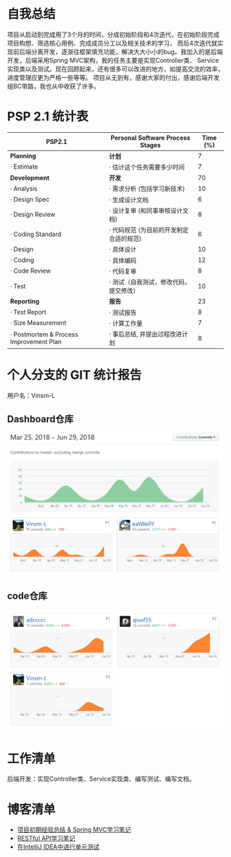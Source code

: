 # 自我总结
项目从启动到完成用了3个月的时间，分成初始阶段和4次迭代，在初始阶段完成项目构想、筛选核心用例、完成成员分工以及相关技术的学习，
而后4次迭代就实现前后端分离开发，逐渐往框架填充功能，解决大大小小的bug。我加入的是后端开发，后端采用Spring MVC架构，我的任务主要是实现Controller类、
Service实现类以及测试。现在回顾起来，还有很多可以改进的地方，如提高交流的效率，进度管理应更为严格一些等等。
项目从无到有，感谢大家的付出，感谢后端开发组BC带路，我也从中收获了许多。

# PSP 2.1 统计表

PSP2.1 | Personal Software Process Stages | Time (%)
-|-|-
**Planning** | **计划** |7
·         Estimate|·         估计这个任务需要多少时间|7
**Development**|**开发**|70
·         Analysis|·         需求分析 (包括学习新技术)|10
·         Design Spec|·         生成设计文档|6
·         Design Review|·         设计复审 (和同事审核设计文档)|8
·         Coding Standard|·         代码规范 (为目前的开发制定合适的规范)|6
·         Design|·         具体设计|10
·         Coding|·         具体编码|12
·         Code Review|·         代码复审|8
·         Test|·         测试（自我测试，修改代码，提交修改）|10
**Reporting**|**报告**|23
·         Test Report|·         测试报告|8
·         Size Measurement|·         计算工作量|7
·         Postmortem & Process Improvement Plan|·         事后总结, 并提出过程改进计划|8


# 个人分支的 GIT 统计报告
用户名：Vinsm-L
## Dashboard仓库
![](Img/Dashboard_statistics.PNG)

## code仓库
![](Img/code_statistics.PNG)

# 工作清单
后端开发：实现Controller类、Service实现类、编写测试、编写文档。

# 博客清单
* [项目初期经验总结 & Spring MVC学习笔记 ](https://blog.csdn.net/vinsms/article/details/79932192)
* [RESTful API学习笔记](https://blog.csdn.net/vinsms/article/details/79980638)
* [在IntelliJ IDEA中进行单元测试](https://blog.csdn.net/vinsms/article/details/80858944)
